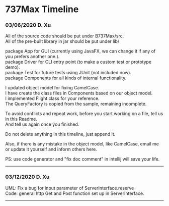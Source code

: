 # 737Max Timeline

### 03/06/2020 D. Xu
All of the source code should be put under B737Max/src.  
All of the pre-built library in jar should be put under lib/

package App for GUI (currently using JavaFX, we can change it if any of you prefers another one.).  
package Driver for CLI entry point (to make a custom test or prototype demo).  
package Test for future tests using JUnit (not included now).  
package Components for all kinds of internal functionality.

I updated object model for fixing CamelCase.  
I have create the class files in Components based on our object model.  
I implemented Flight class for your reference.  
The QueryFactory is copied from the sample, remaining incomplete.

To avoid conflicts and repeat work, before you start working on a file, tell us in this Readme.  
And tell us again once you finished. 

Do not delete anything in this timeline, just append it.

Also, if there is any mistake in the object model, like CamelCase, email me or update it yourself and inform others here.

PS: use code generator and "fix doc comment" in intellij will save your life.

---

### 03/12/2020 D. Xu
UML: Fix a bug for input parameter of ServerInterface.reserve  
Code: general http Get and Post function set up in ServerInterface.

---


